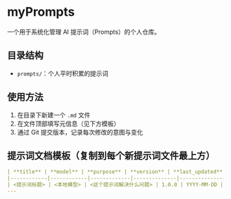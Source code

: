 # myPrompts

一个用于系统化管理 AI 提示词（Prompts）的个人仓库。

## 目录结构

- `prompts/`：个人平时积累的提示词

## 使用方法

1. 在目录下新建一个 `.md` 文件
2. 在文件顶部填写元信息（见下方模板）
3. 通过 Git 提交版本，记录每次修改的意图与变化

## 提示词文档模板（复制到每个新提示词文件最上方）

```yaml
| **title** | **model** | **purpose** | **version** | **last_updated** | **inputs** |
|------------|------------|-------------|--------------|------------------|-------------|
| <提示词标题> | <本地模型> | <这个提示词解决什么问题> | 1.0.0 | YYYY-MM-DD | <输入1>：说明<br><输入2>：说明|
---
